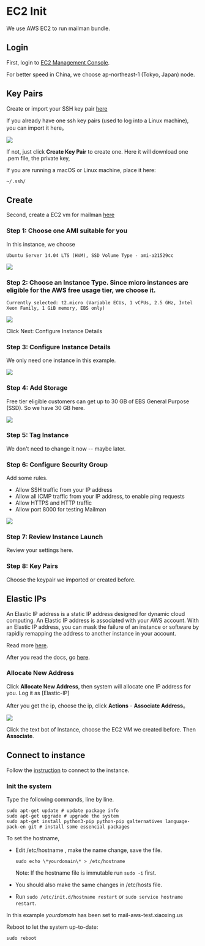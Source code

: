 # EC2 Init

We use AWS EC2 to run mailman bundle.

## Login 

First, login to [EC2 Management Console](https://ap-northeast-1.console.aws.amazon.com/ec2/v2/home?region=ap-northeast-1#).

For better speed in China, we choose ap-northeast-1 (Tokyo, Japan) node.

## Key Pairs

Create or import your SSH key pair [here](https://ap-northeast-1.console.aws.amazon.com/ec2/v2/home?region=ap-northeast-1#KeyPairs:sort=keyName)

If you already have one ssh key pairs (used to log into a Linux machine), you can import it here。

![](img/00-00-01.png)

If not, just click **Create Key Pair** to create one. Here it will download one .pem file, the private key,

If you are running a macOS or Linux machine, place it here:

    ~/.ssh/

## Create

Second, create a EC2 vm for mailman [here](https://ap-northeast-1.console.aws.amazon.com/ec2/v2/home?region=ap-northeast-1#LaunchInstanceWizard:)

### Step 1: Choose one AMI suitable for you

In this instance, we choose
    
    Ubuntu Server 14.04 LTS (HVM), SSD Volume Type - ami-a21529cc

![](img/00-01.png)

### Step 2: Choose an Instance Type. Since micro instances are eligible for the AWS free usage tier, we choose it.

    Currently selected: t2.micro (Variable ECUs, 1 vCPUs, 2.5 GHz, Intel Xeon Family, 1 GiB memory, EBS only)

![](img/00-02.png)

Click Next: Configure Instance Details

### Step 3: Configure Instance Details

We only need one instance in this example.

![](img/00-03.png)

### Step 4: Add Storage

Free tier eligible customers can get up to 30 GB of EBS General Purpose (SSD). So we have 30 GB here.

![](img/00-04.png)

### Step 5: Tag Instance

We don't need to change it now -- maybe later.


### Step 6: Configure Security Group

Add some rules.
- Allow SSH traffic from your IP address
- Allow all ICMP traffic from your IP address, to enable ping requests
- Allow HTTPS and HTTP traffic
- Allow port 8000 for testing Mailman

![](img/00-06.png)

### Step 7: Review Instance Launch

Review your settings here.

### Step 8: Key Pairs

Choose the keypair we imported or created before.

## Elastic IPs

An Elastic IP address is a static IP address designed for dynamic cloud computing. An Elastic IP address is associated with your AWS account. With an Elastic IP address, you can mask the failure of an instance or software by rapidly remapping the address to another instance in your account.

Read more [here](http://docs.aws.amazon.com/AWSEC2/latest/UserGuide/elastic-ip-addresses-eip.html).

After you read the docs, go [here](https://ap-northeast-1.console.aws.amazon.com/ec2/v2/home?region=ap-northeast-1#Addresses:sort=publicIp).

### Allocate New Address

Click **Allocate New Address**, then system will allocate one IP address for you. Log it as [Elastic-IP]

After you get the ip, choose the ip, click **Actions** - **Associate Address**。

![](img/00-07.png)

Click the text bot of Instance, choose the EC2 VM we created before. Then **Associate**.

## Connect to instance

Follow the [instruction](http://docs.aws.amazon.com/AWSEC2/latest/UserGuide/AccessingInstances.html) to connect to the instance.

### Init the system

Type the following commands, line by line.

    sudo apt-get update # update package info
    sudo apt-get upgrade # upgrade the system
    sudo apt-get install python3-pip python-pip galternatives language-pack-en git # install some essencial packages

To set the hostname, 
- Edit /etc/hostname , make the name change, save the file.
    
    `sudo echo \*yourdomain\* > /etc/hostname`

    Note: If the hostname file is immutable run `sudo -i` first.

- You should also make the same changes in /etc/hosts file.
- Run `sudo /etc/init.d/hostname restart` or `sudo service hostname restart`.

In this example *yourdomain* has been set to mail-aws-test.xiaoxing.us

Reboot to let the system up-to-date:

    sudo reboot
    
